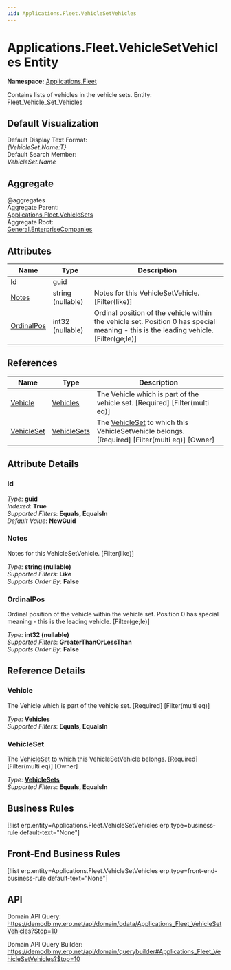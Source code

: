 ```yaml
---
uid: Applications.Fleet.VehicleSetVehicles
---
```

# Applications.Fleet.VehicleSetVehicles Entity

**Namespace:** [Applications.Fleet](Applications.Fleet.md)  

Contains lists of vehicles in the vehicle sets. Entity: Fleet_Vehicle_Set_Vehicles

## Default Visualization
Default Display Text Format:  
_{VehicleSet.Name:T}_  
Default Search Member:  
_VehicleSet.Name_  

## Aggregate
  @aggregates  
Aggregate Parent:  
[Applications.Fleet.VehicleSets](Applications.Fleet.VehicleSets.md)  
Aggregate Root:  
[General.EnterpriseCompanies](General.EnterpriseCompanies.md)  

## Attributes

| Name | Type | Description |
| ---- | ---- | --- |
| [Id](Applications.Fleet.VehicleSetVehicles.md#id) | guid |  
| [Notes](Applications.Fleet.VehicleSetVehicles.md#notes) | string (nullable) | Notes for this VehicleSetVehicle. [Filter(like)] 
| [OrdinalPos](Applications.Fleet.VehicleSetVehicles.md#ordinalpos) | int32 (nullable) | Ordinal position of the vehicle within the vehicle set. Position 0 has special meaning - this is the leading vehicle. [Filter(ge;le)] 

## References

| Name | Type | Description |
| ---- | ---- | --- |
| [Vehicle](Applications.Fleet.VehicleSetVehicles.md#vehicle) | [Vehicles](Applications.Fleet.Vehicles.md) | The Vehicle which is part of the vehicle set. [Required] [Filter(multi eq)] |
| [VehicleSet](Applications.Fleet.VehicleSetVehicles.md#vehicleset) | [VehicleSets](Applications.Fleet.VehicleSets.md) | The [VehicleSet](Applications.Fleet.VehicleSetVehicles.md#vehicleset) to which this VehicleSetVehicle belongs. [Required] [Filter(multi eq)] [Owner] |


## Attribute Details

### Id

_Type_: **guid**  
_Indexed_: **True**  
_Supported Filters_: **Equals, EqualsIn**  
_Default Value_: **NewGuid**  

### Notes

Notes for this VehicleSetVehicle. [Filter(like)]

_Type_: **string (nullable)**  
_Supported Filters_: **Like**  
_Supports Order By_: **False**  

### OrdinalPos

Ordinal position of the vehicle within the vehicle set. Position 0 has special meaning - this is the leading vehicle. [Filter(ge;le)]

_Type_: **int32 (nullable)**  
_Supported Filters_: **GreaterThanOrLessThan**  
_Supports Order By_: **False**  


## Reference Details

### Vehicle

The Vehicle which is part of the vehicle set. [Required] [Filter(multi eq)]

_Type_: **[Vehicles](Applications.Fleet.Vehicles.md)**  
_Supported Filters_: **Equals, EqualsIn**  

### VehicleSet

The [VehicleSet](Applications.Fleet.VehicleSetVehicles.md#vehicleset) to which this VehicleSetVehicle belongs. [Required] [Filter(multi eq)] [Owner]

_Type_: **[VehicleSets](Applications.Fleet.VehicleSets.md)**  
_Supported Filters_: **Equals, EqualsIn**  



## Business Rules

[!list erp.entity=Applications.Fleet.VehicleSetVehicles erp.type=business-rule default-text="None"]

## Front-End Business Rules

[!list erp.entity=Applications.Fleet.VehicleSetVehicles erp.type=front-end-business-rule default-text="None"]

## API

Domain API Query:
<https://demodb.my.erp.net/api/domain/odata/Applications_Fleet_VehicleSetVehicles?$top=10>

Domain API Query Builder:
<https://demodb.my.erp.net/api/domain/querybuilder#Applications_Fleet_VehicleSetVehicles?$top=10>

